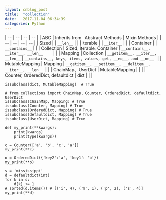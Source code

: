 ```yaml
---
layout: cnblog_post
title:  "collection"
date:   2017-11-04 06:34:39
categories: Python
---
```



| -- | -- | -- | -- |
| ABC | Inherits from | Abstract Methods | Mixin Methods |
| -- | -- | -- | -- |
| Sized | | `__len__` | |
| Iterable | | `__iter__` | |
| Container | | `__contains__` | |
| Collection | Sized, Iterable, Container | `__contains__, __iter__, __len__	` | | 
| Mapping | Collection | `__getitem__, __iter__, __len__` | `__contains__, keys, items, values, get, __eq__, and __ne__ ` |
| MutableMapping | Mapping | `__getitem__, __setitem__, __delitem__, __iter__, __len__ `| |
| ChainMap、UserDict | MutableMapping | | |
| Counter, OrderedDict, defaultdict | dict | | |


```
issubclass(dict, MutableMapping)  # True

# from collections import ChainMap, Counter, OrderedDict, defaultdict, UserDict
issubclass(ChainMap, Mapping) # True
issubclass(Counter, Mapping) # True
issubclass(OrderedDict, Mapping) # True
issubclass(defaultdict, Mapping) # True
issubclass(UserDict, Mapping) # True
```

```
def my_print(**kwargs):
    print(kwargs)
    print(type(kwargs))

c = Counter(['a', 'b', 'c', 'a'])
my_print(**c)

o = OrderedDict({'key2':'a', 'key1': 'b'})
my_print(**o)

s = 'mississippi'
d = defaultdict(int)
for k in s:
    d[k] += 1
# sorted(d.items()) # [('i', 4), ('m', 1), ('p', 2), ('s', 4)]
my_print(**d)



```
